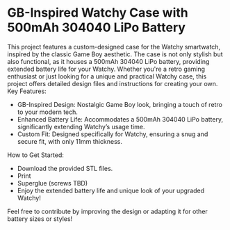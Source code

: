 # GB-Inspired Watchy Case with 500mAh 304040 LiPo Battery

This project features a custom-designed case for the Watchy smartwatch, inspired by the classic Game Boy aesthetic. The case is not only stylish but also functional, as it houses a 500mAh 304040 LiPo battery, providing extended battery life for your Watchy. Whether you're a retro gaming enthusiast or just looking for a unique and practical Watchy case, this project offers detailed design files and instructions for creating your own.
Key Features:
- GB-Inspired Design: Nostalgic Game Boy look, bringing a touch of retro to your modern tech.
- Enhanced Battery Life: Accommodates a 500mAh 304040 LiPo battery, significantly extending Watchy’s usage time.
- Custom Fit: Designed specifically for Watchy, ensuring a snug and secure fit, with only 11mm thickness.

How to Get Started:
- Download the provided STL files.
- Print
- Superglue (screws TBD)
- Enjoy the extended battery life and unique look of your upgraded Watchy!

Feel free to contribute by improving the design or adapting it for other battery sizes or styles!
